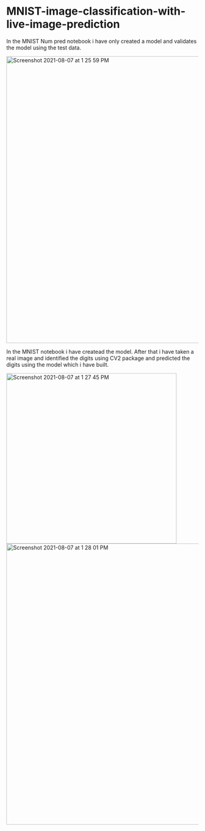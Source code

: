 # MNIST-image-classification-with-live-image-prediction


In the MNIST Num pred notebook i have only created a model and validates the model using the test data.

<img width="751" alt="Screenshot 2021-08-07 at 1 25 59 PM" src="https://user-images.githubusercontent.com/47280462/128593187-bd0acc97-9ac1-43b5-9b76-d31e27bf2b59.png">

In the MNIST notebook i have createad the model. After that i have taken a real image and identified the digits using CV2 package and predicted the digits using the model which i have built.

<img width="446" alt="Screenshot 2021-08-07 at 1 27 45 PM" src="https://user-images.githubusercontent.com/47280462/128593229-5735e7da-c2ce-491b-8c49-fd5765fa90da.png">


<img width="736" alt="Screenshot 2021-08-07 at 1 28 01 PM" src="https://user-images.githubusercontent.com/47280462/128593237-b9c51c90-a923-4120-9752-aa8827f4e473.png">

